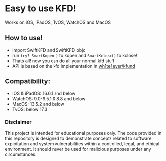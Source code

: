 # Easy to use KFD!
Works on iOS, iPadOS, TvOS, WatchOS and MacOS!

## How to use!
- import SwiftKFD and SwiftKFD_objc
- run `try? SmartKopen()` to kopen and `SmartKclose()` to kclose!
- Thats all! now you can do all your normal kfd stuff
- API is based on the kfd implementation in [wh1te4ever/kfund](https://github.com/wh1te4ever/kfund)

## Compatibility:
- iOS & iPadOS: 16.6.1 and below
- WatchOS: 9.0-9.5.1 & 8.8 and below
- MacOS: 13.5.2 and below
- TvOS: below 17.3

### Disclaimer
This project is intended for educational purposes only. The code provided in this repository is designed to demonstrate concepts related to software exploitation and system vulnerabilities within a controlled, legal, and ethical environment. It should never be used for malicious purposes under any circumstances.
